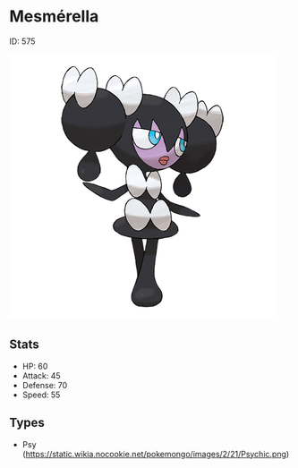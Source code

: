 # Mesmérella


ID: 575

![](https://raw.githubusercontent.com/PokeAPI/sprites/master/sprites/pokemon/other/official-artwork/575.png "Mesmérella")

## Stats


 - HP: 60
 - Attack: 45
 - Defense: 70
 - Speed: 55

## Types


 - Psy (https://static.wikia.nocookie.net/pokemongo/images/2/21/Psychic.png)

